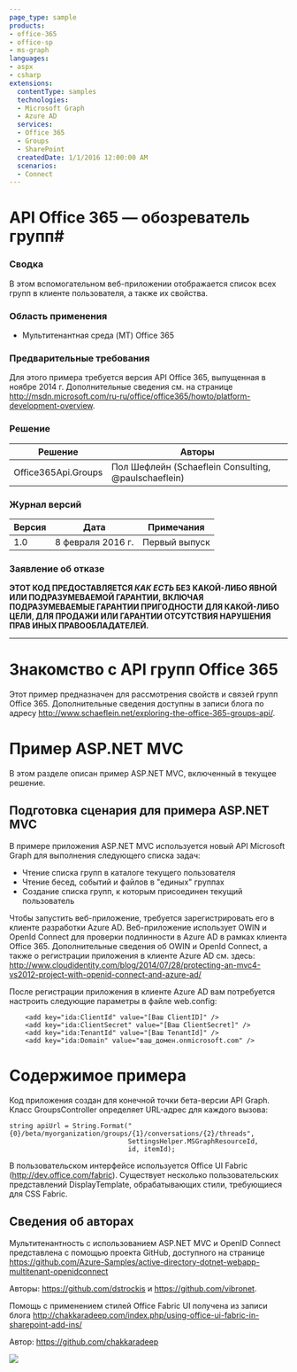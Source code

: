 ```yaml
---
page_type: sample
products:
- office-365
- office-sp
- ms-graph
languages:
- aspx
- csharp
extensions:
  contentType: samples
  technologies:
  - Microsoft Graph
  - Azure AD
  services:
  - Office 365
  - Groups
  - SharePoint
  createdDate: 1/1/2016 12:00:00 AM
  scenarios:
  - Connect
---
```

# API Office 365 — обозреватель групп#

### Сводка ###
В этом вспомогательном веб-приложении отображается список всех групп в клиенте пользователя, а также их свойства.

### Область применения ###
-  Мультитенантная среда (MT) Office 365

### Предварительные требования ###
Для этого примера требуется версия API Office 365, выпущенная в ноябре 2014 г. Дополнительные сведения см. на странице http://msdn.microsoft.com/ru-ru/office/office365/howto/platform-development-overview.

### Решение ###
Решение | Авторы
---------|----------
Office365Api.Groups | Пол Шефлейн (Schaeflein Consulting, @paulschaeflein)

### Журнал версий ###
Версия | Дата | Примечания
---------| -----| --------
1.0 | 8 февраля 2016 г. | Первый выпуск

### Заявление об отказе ###
**ЭТОТ КОД ПРЕДОСТАВЛЯЕТСЯ *КАК ЕСТЬ* БЕЗ КАКОЙ-ЛИБО ЯВНОЙ ИЛИ ПОДРАЗУМЕВАЕМОЙ ГАРАНТИИ, ВКЛЮЧАЯ ПОДРАЗУМЕВАЕМЫЕ ГАРАНТИИ ПРИГОДНОСТИ ДЛЯ КАКОЙ-ЛИБО ЦЕЛИ, ДЛЯ ПРОДАЖИ ИЛИ ГАРАНТИИ ОТСУТСТВИЯ НАРУШЕНИЯ ПРАВ ИНЫХ ПРАВООБЛАДАТЕЛЕЙ.**


----------

# Знакомство с API групп Office 365 #
Этот пример предназначен для рассмотрения свойств и связей групп Office 365.
Дополнительные сведения доступны в записи блога по адресу http://www.schaeflein.net/exploring-the-office-365-groups-api/.



# Пример ASP.NET MVC #
В этом разделе описан пример ASP.NET MVC, включенный в текущее решение.

## Подготовка сценария для примера ASP.NET MVC ##
В примере приложения ASP.NET MVC используется новый API Microsoft Graph для выполнения следующего списка задач:

-  Чтение списка групп в каталоге текущего пользователя
-  Чтение бесед, событий и файлов в "единых" группах
-  Создание списка групп, к которым присоединен текущий пользователь

Чтобы запустить веб-приложение, требуется зарегистрировать его в клиенте разработки Azure AD.
Веб-приложение использует OWIN и OpenId Connect для проверки подлинности в Azure AD в рамках клиента Office 365.
Дополнительные сведения об OWIN и OpenId Connect, а также о регистрации приложения в клиенте Azure AD см. здесь: http://www.cloudidentity.com/blog/2014/07/28/protecting-an-mvc4-vs2012-project-with-openid-connect-and-azure-ad/ 

После регистрации приложения в клиенте Azure AD вам потребуется настроить следующие параметры в файле web.config:

		<add key="ida:ClientId" value="[Ваш ClientID]" />
		<add key="ida:ClientSecret" value="[Ваш ClientSecret]" />
		<add key="ida:TenantId" value="[Ваш TenantId]" />
		<add key="ida:Domain" value="ваш_домен.onmicrosoft.com" />

# Содержимое примера #
Код приложения создан для конечной точки бета-версии API Graph. Класс GroupsController определяет URL-адрес для каждого вызова:

```
string apiUrl = String.Format("{0}/beta/myorganization/groups/{1}/conversations/{2}/threads", 
                              SettingsHelper.MSGraphResourceId, 
                              id, itemId);
```

В пользовательском интерфейсе используется Office UI Fabric (http://dev.office.com/fabric). Существует несколько пользовательских представлений DisplayTemplate, обрабатывающих стили, требующиеся для CSS Fabric.

## Сведения об авторах ##
Мультитенантность с использованием ASP.NET MVC и OpenID Connect представлена с помощью проекта GitHub,
доступного на странице https://github.com/Azure-Samples/active-directory-dotnet-webapp-multitenant-openidconnect

Авторы: https://github.com/dstrockis и https://github.com/vibronet.

Помощь с применением стилей Office Fabric UI получена из записи блога http://chakkaradeep.com/index.php/using-office-ui-fabric-in-sharepoint-add-ins/

Автор: https://github.com/chakkaradeep

<img src="https://telemetry.sharepointpnp.com/pnp/samples/MicrosoftGraph.Office365.GroupsExplorer" />